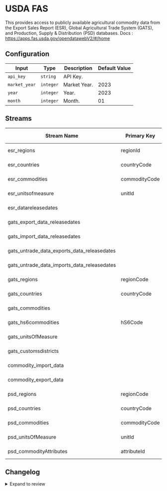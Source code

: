 # USDA FAS
This provides access to publicly available agricultural commodity data from the Export Sales Report (ESR), Global Agricultural Trade System (GATS), and Production, Supply &amp; Distribution (PSD) databases.
Docs : https://apps.fas.usda.gov/opendatawebV2/#/home

## Configuration

| Input | Type | Description | Default Value |
|-------|------|-------------|---------------|
| `api_key` | `string` | API Key.  |  |
| `market_year` | `integer` | Market Year.  | 2023 |
| `year` | `integer` | Year.  | 2023 |
| `month` | `integer` | Month.  | 01 |

## Streams
| Stream Name | Primary Key | Pagination | Supports Full Sync | Supports Incremental |
|-------------|-------------|------------|---------------------|----------------------|
| esr_regions | regionId | No pagination | ✅ |  ❌  |
| esr_countries | countryCode | No pagination | ✅ |  ❌  |
| esr_commodities | commodityCode | No pagination | ✅ |  ❌  |
| esr_unitsofmeasure | unitId | No pagination | ✅ |  ❌  |
| esr_datareleasedates |  | No pagination | ✅ |  ❌  |
| gats_export_data_releasedates |  | No pagination | ✅ |  ❌  |
| gats_import_data_releasedates |  | No pagination | ✅ |  ❌  |
| gats_untrade_data_exports_data_releasedates |  | No pagination | ✅ |  ❌  |
| gats_untrade_data_imports_data_releasedates |  | No pagination | ✅ |  ❌  |
| gats_regions | regionCode | No pagination | ✅ |  ❌  |
| gats_countries | countryCode | No pagination | ✅ |  ❌  |
| gats_commodities |  | No pagination | ✅ |  ❌  |
| gats_hs6commodities | hS6Code | No pagination | ✅ |  ❌  |
| gats_unitsOfMeasure |  | No pagination | ✅ |  ❌  |
| gats_customsdistricts |  | No pagination | ✅ |  ❌  |
| commodity_import_data |  | No pagination | ✅ |  ❌  |
| commodity_export_data |  | No pagination | ✅ |  ❌  |
| psd_regions | regionCode | No pagination | ✅ |  ❌  |
| psd_countries | countryCode | No pagination | ✅ |  ❌  |
| psd_commodities | commodityCode | No pagination | ✅ |  ❌  |
| psd_unitsOfMeasure | unitId | No pagination | ✅ |  ❌  |
| psd_commodityAttributes | attributeId | No pagination | ✅ |  ❌  |

## Changelog

<details>
  <summary>Expand to review</summary>

| Version          | Date              | Pull Request | Subject        |
|------------------|-------------------|--------------|----------------|
| 0.0.1 | 2024-11-01 | | Initial release by [@ombhardwajj](https://github.com/ombhardwajj) via Connector Builder |

</details>
